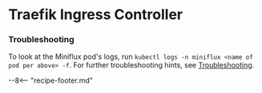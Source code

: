 # Traefik Ingress Controller



### Troubleshooting

To look at the Miniflux pod's logs, run ```kubectl logs -n miniflux <name of pod per above> -f```. For further troubleshooting hints, see [Troubleshooting](/reference/kubernetes/troubleshooting/).

--8<-- "recipe-footer.md"
